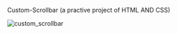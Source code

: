 Custom-Scrollbar (a practive project of HTML AND CSS)

![custom_scrollbar](https://github.com/user-attachments/assets/ea25cdf6-9036-4791-9716-a0b8e5e59b12)
